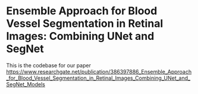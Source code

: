 # Ensemble Approach for Blood Vessel Segmentation in Retinal Images: Combining UNet and SegNet

This is the codebase for our paper https://www.researchgate.net/publication/386397886_Ensemble_Approach_for_Blood_Vessel_Segmentation_in_Retinal_Images_Combining_UNet_and_SegNet_Models
